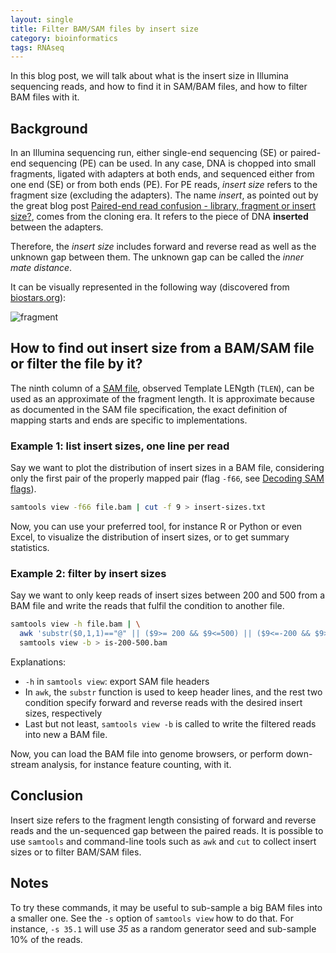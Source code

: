 ```yaml
---
layout: single
title: Filter BAM/SAM files by insert size
category: bioinformatics
tags: RNAseq
---
```


In this blog post, we will talk about what is the insert size in Illumina sequencing reads, and how to find it in SAM/BAM files, and how to filter BAM files with it.

## Background

In an Illumina sequencing run, either single-end sequencing (SE) or paired-end sequencing (PE) can be used. In any case, DNA is chopped into small fragments, ligated with adapters at both ends, and sequenced either from one end (SE) or from both ends (PE). For PE reads, *insert size* refers to the fragment size (excluding the adapters). The name *insert*, as pointed out by the great blog post [Paired-end read confusion - library, fragment or insert size?](http://thegenomefactory.blogspot.com/2013/08/paired-end-read-confusion-library.html), comes from the cloning era. It refers to the piece of DNA **inserted** between the adapters.

Therefore, the *insert size* includes forward and reverse read as well as the unknown gap between them. The unknown gap can be called the *inner mate distance*.

It can be visually represented in the following way (discovered from [biostars.org][1]):

![fragment](http://www.frontiersin.org/files/Articles/77572/fgene-05-00005-HTML/image_m/fgene-05-00005-g001.jpg)

## How to find out insert size from a BAM/SAM file or filter the file by it?

The ninth column of a [SAM file](https://samtools.github.io/hts-specs/SAMv1.pdf), observed Template LENgth (`TLEN`), can be used as an approximate of the fragment length. It is approximate because as documented in the SAM file specification, the exact definition of mapping starts and ends are specific to implementations.

### Example 1: list insert sizes, one line per read

Say we want to plot the distribution of insert sizes in a BAM file, considering only the first pair of the properly mapped pair (flag `-f66`, see [Decoding SAM flags](https://broadinstitute.github.io/picard/explain-flags.html)).

```bash
samtools view -f66 file.bam | cut -f 9 > insert-sizes.txt
```

Now, you can use your preferred tool, for instance R or Python or even Excel, to visualize the distribution of insert sizes, or to get summary statistics.

### Example 2: filter by insert sizes

Say we want to only keep reads of insert sizes between 200 and 500 from a BAM file and write the reads that fulfil the condition to another file. 

```bash
samtools view -h file.bam | \
  awk 'substr($0,1,1)=="@" || ($9>= 200 && $9<=500) || ($9<=-200 && $9>=-500)' | \
  samtools view -b > is-200-500.bam
```

Explanations:

* `-h` in `samtools view`: export SAM file headers
* In `awk`, the `substr` function is used to keep header lines, and the rest two condition specify forward and reverse reads with the desired insert sizes, respectively
* Last but not least, `samtools view -b` is called to write the filtered reads into new a BAM file.

Now, you can load the BAM file into genome browsers, or perform down-stream analysis, for instance feature counting, with it.

## Conclusion

Insert size refers to the fragment length consisting of forward and reverse reads and the un-sequenced gap between the paired reads. It is possible to use `samtools` and command-line tools such as `awk` and `cut` to collect insert sizes or to filter BAM/SAM files.

## Notes

To try these commands, it may be useful to sub-sample a big BAM files into a smaller one. See the `-s` option of `samtools view` how to do that. For instance, `-s 35.1` will use *35* as a random generator seed and sub-sample 10% of the reads.

[1]: https://www.biostars.org/p/106291/
